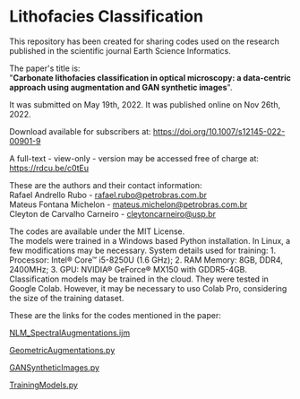 # Lithofacies Classification

This repository has been created for sharing codes used on the research published in the scientific journal Earth Science Informatics.  
  
The paper's title is:  
"**Carbonate lithofacies classification in optical microscopy: a data-centric approach using augmentation and GAN synthetic images**".  

It was submitted on May 19th, 2022. It was published online on Nov 26th, 2022.


Download available for subscribers at: https://doi.org/10.1007/s12145-022-00901-9

A full-text - view-only - version may be accessed free of charge at: https://rdcu.be/c0tEu


These are the authors and their contact information:  
Rafael Andrello Rubo - rafael.rubo@petrobras.com.br  
Mateus Fontana Michelon - mateus.michelon@petrobras.com.br  
Cleyton de Carvalho Carneiro - cleytoncarneiro@usp.br  

The codes are available under the MIT License.  
The models were trained in a Windows based Python installation. In Linux, a few modifications may be necessary.
System details used for training: 1. Processor: Intel® Core™ i5-8250U (1.6 GHz); 2. RAM Memory: 8GB, DDR4, 2400MHz; 3. GPU: NVIDIA® GeForce® MX150 with GDDR5-4GB.
Classification models may be trained in the cloud. They were tested in Google Colab. However, it may be necessary to uso Colab Pro, considering the size of the training dataset.

These are the links for the codes mentioned in the paper:

[NLM_SpectralAugmentations.ijm](NLM_SpectralAugmentations.ijm)

[GeometricAugmentations.py](GeometricAugmentations.py)

[GANSyntheticImages.py](GANSyntheticImages.py)

[TrainingModels.py](TrainingModels.py)
